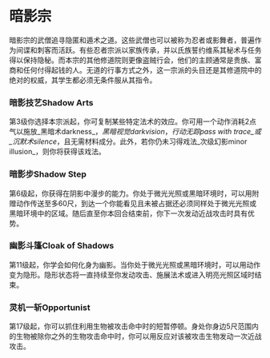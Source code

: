 # 暗影宗

&#x20;   暗影宗的武僧追寻隐匿和遁术之道。这些武僧也可以被称为忍者或影舞者，普遍作为间谍和刺客而活跃。有些忍者宗派以家族传承，并以氏族誓约维系其秘术与任务得以保持隐秘。而本宗的其他修道院则更像盗贼行会，他们的主顾通常是贵族、富商和任何付得起钱的人。无道的行事方式之外，这一宗派的头目还是其修道院中的绝对的权威，其学生都必须无条件服从其指令。

### **暗影技艺Shadow Arts**

&#x20;   第3级你选择本宗派起，你可复制某些特定法术的效应。你可用一个动作消耗2点气以施放_黑暗术darkness_，_黑暗视觉darkvision_，_行动无踪pass with trace_或_沉默术silence_，且无需材料成分。此外，若你仍未习得戏法_次级幻影minor illusion_，则你将获得该戏法。

### **暗影步Shadow Step**

&#x20;   第6级起，你获得在阴影中漫步的能力。你处于微光光照或黑暗环境时，可以用附赠动作传送至多60尺，到达一个你能看见且未被占据还必须同样处于微光光照或黑暗环境中的区域。随后直至你本回合结束前，你下一次发动近战攻击时具有优势。

### **幽影斗篷Cloak of Shadows**

&#x20;   第11级起，你学会如何化身为幽影。当你处于微光光照或黑暗环境时，可以用动作变为隐形。隐形状态将一直持续至你发动攻击、施展法术或进入明亮光照区域时结束。

### **灵机一斩Opportunist**

&#x20;   第17级起，你可以抓住利用生物被攻击命中时的短暂停顿。身处你身边5尺范围内的生物被除你之外的生物攻击命中时，你可以用反应对该被攻击生物发动一次近战攻击。
